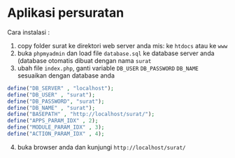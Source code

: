 # Aplikasi persuratan

Cara instalasi :

1. copy folder surat ke direktori web server anda mis: ke `htdocs` atau ke `www`
2. buka `phpmyadmin` dan load file `database.sql` ke database server anda (database otomatis dibuat dengan nama `surat`
3. ubah file `index.php`, ganti variable `DB_USER` `DB_PASSWORD` `DB_NAME` sesuaikan dengan database anda

```php
define("DB_SERVER" , "localhost");
define("DB_USER" , "surat");
define("DB_PASSWORD", "surat");
define("DB_NAME" , "surat");
define("BASEPATH" , "http://localhost/surat/");
define("APPS_PARAM_IDX" , 2);
define("MODULE_PARAM_IDX" , 3);
define("ACTION_PARAM_IDX" , 4);
```

4. buka browser anda dan kunjungi `http://localhost/surat/`